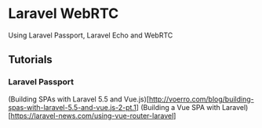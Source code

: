 # Laravel WebRTC
Using Laravel Passport, Laravel Echo and WebRTC

## Tutorials

### Laravel Passport
(Building SPAs with Laravel 5.5 and Vue.js)[http://voerro.com/blog/building-spas-with-laravel-5.5-and-vue.js-2-pt.1]
(Building a Vue SPA with Laravel)[https://laravel-news.com/using-vue-router-laravel]
